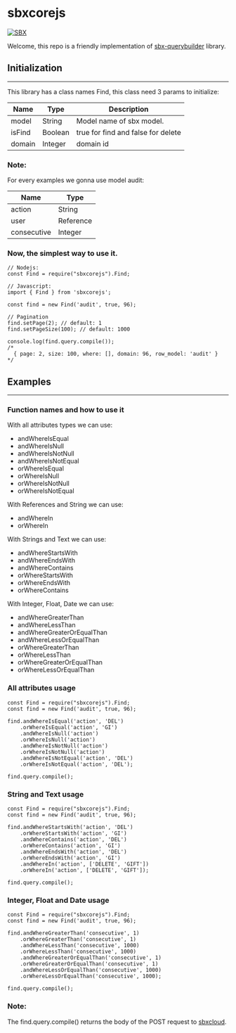 # sbxcorejs

[![SBX](https://sbxcloud.com/www/api/base/powered-sbx__black.png)](https://sbxcloud.com)

Welcome, this repo is a friendly implementation of [sbx-querybuilder](https://github.com/sbxcloud/sbx-querybuilder) library.

## Initialization
* * *

This library has a class names Find, this class need 3 params to initialize: 

| Name | Type | Description |
| ------ | ------ | ------ |
| model | String | Model name of sbx model. |
| isFind | Boolean | true for find and false for delete |
| domain | Integer | domain id |

### Note:
For every examples we gonna use model audit:

| Name | Type |
| ------ | ------ |
| action | String |
| user | Reference |
| consecutive | Integer |

### Now, the simplest way to use it.

```
// Nodejs:
const Find = require("sbxcorejs").Find;

// Javascript:
import { Find } from 'sbxcorejs';

const find = new Find('audit', true, 96);

// Pagination 
find.setPage(2); // default: 1
find.setPageSize(100); // default: 1000

console.log(find.query.compile());
/*
  { page: 2, size: 100, where: [], domain: 96, row_model: 'audit' }
*/
```

## Examples
* * *

### Function names and how to use it

With all attributes types we can use:
- andWhereIsEqual
- andWhereIsNull
- andWhereIsNotNull
- andWhereIsNotEqual
- orWhereIsEqual
- orWhereIsNull
- orWhereIsNotNull
- orWhereIsNotEqual

With References and String we can use:
- andWhereIn
- orWhereIn

With Strings and Text we can use:
- andWhereStartsWith
- andWhereEndsWith
- andWhereContains
- orWhereStartsWith
- orWhereEndsWith
- orWhereContains

With Integer, Float, Date we can use:
- andWhereGreaterThan
- andWhereLessThan
- andWhereGreaterOrEqualThan
- andWhereLessOrEqualThan
- orWhereGreaterThan
- orWhereLessThan
- orWhereGreaterOrEqualThan
- orWhereLessOrEqualThan

### All attributes usage

```
const Find = require("sbxcorejs").Find;
const find = new Find('audit', true, 96);

find.andWhereIsEqual('action', 'DEL')
    .orWhereIsEqual('action', 'GI')
    .andWhereIsNull('action')
    .orWhereIsNull('action')
    .andWhereIsNotNull('action')
    .orWhereIsNotNull('action')
    .andWhereIsNotEqual('action', 'DEL')
    .orWhereIsNotEqual('action', 'DEL');

find.query.compile();
```

### String and Text usage

```
const Find = require("sbxcorejs").Find;
const find = new Find('audit', true, 96);

find.andWhereStartsWith('action', 'DEL')
    .orWhereStartsWith('action', 'GI')
    .andWhereContains('action', 'DEL')
    .orWhereContains('action', 'GI')
    .andWhereEndsWith('action', 'DEL')
    .orWhereEndsWith('action', 'GI')
    .andWhereIn('action', ['DELETE', 'GIFT'])
    .orWhereIn('action', ['DELETE', 'GIFT']);

find.query.compile();
```

### Integer, Float and Date usage

```
const Find = require("sbxcorejs").Find;
const find = new Find('audit', true, 96);

find.andWhereGreaterThan('consecutive', 1)
    .orWhereGreaterThan('consecutive', 1)
    .andWhereLessThan('consecutive', 1000)
    .orWhereLessThan('consecutive', 1000)
    .andWhereGreaterOrEqualThan('consecutive', 1)
    .orWhereGreaterOrEqualThan('consecutive', 1)
    .andWhereLessOrEqualThan('consecutive', 1000)
    .orWhereLessOrEqualThan('consecutive', 1000);

find.query.compile();
```

### Note:

The find.query.compile() returns the body of the POST request to [sbxcloud](https://sbxcloud.com).